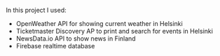 In this project I used: 
- OpenWeather API for showing current weather in Helsinki
- Ticketmaster Discovery AP to print and search for events in Helsinki
- NewsData.io API to show news in Finland
- Firebase realtime database
